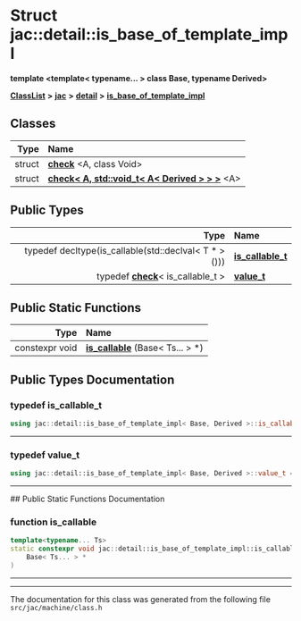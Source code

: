 

# Struct jac::detail::is\_base\_of\_template\_impl

**template &lt;template&lt; typename... &gt; class Base, typename Derived&gt;**



[**ClassList**](annotated.md) **>** [**jac**](namespacejac.md) **>** [**detail**](namespacejac_1_1detail.md) **>** [**is\_base\_of\_template\_impl**](structjac_1_1detail_1_1is__base__of__template__impl.md)




















## Classes

| Type | Name |
| ---: | :--- |
| struct | [**check**](structjac_1_1detail_1_1is__base__of__template__impl_1_1check.md) &lt;A, class Void&gt;<br> |
| struct | [**check&lt; A, std::void\_t&lt; A&lt; Derived &gt; &gt; &gt;**](structjac_1_1detail_1_1is__base__of__template__impl_1_1check_3_01A_00_01std_1_1void__t_3_01A_3_01Derived_01_4_01_4_01_4.md) &lt;A&gt;<br> |


## Public Types

| Type | Name |
| ---: | :--- |
| typedef decltype(is\_callable(std::declval&lt; T \* &gt;())) | [**is\_callable\_t**](#typedef-is_callable_t)  <br> |
| typedef [**check**](structjac_1_1detail_1_1is__base__of__template__impl_1_1check.md)&lt; is\_callable\_t &gt; | [**value\_t**](#typedef-value_t)  <br> |






















## Public Static Functions

| Type | Name |
| ---: | :--- |
|  constexpr void | [**is\_callable**](#function-is_callable) (Base&lt; Ts... &gt; \*) <br> |


























## Public Types Documentation




### typedef is\_callable\_t 

```C++
using jac::detail::is_base_of_template_impl< Base, Derived >::is_callable_t =  decltype(is_callable(std::declval<T*>()));
```




<hr>



### typedef value\_t 

```C++
using jac::detail::is_base_of_template_impl< Base, Derived >::value_t =  check<is_callable_t>;
```




<hr>
## Public Static Functions Documentation




### function is\_callable 

```C++
template<typename... Ts>
static constexpr void jac::detail::is_base_of_template_impl::is_callable (
    Base< Ts... > *
) 
```




<hr>

------------------------------
The documentation for this class was generated from the following file `src/jac/machine/class.h`

